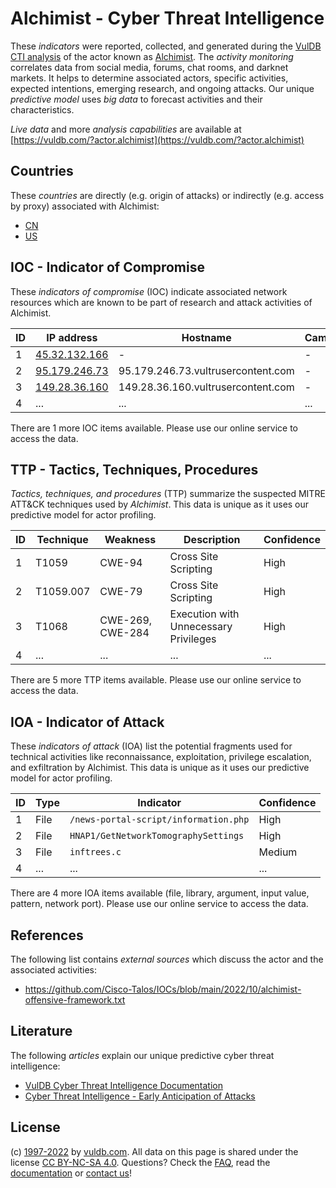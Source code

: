 # Alchimist - Cyber Threat Intelligence

These _indicators_ were reported, collected, and generated during the [VulDB CTI analysis](https://vuldb.com/?kb.cti) of the actor known as [Alchimist](https://vuldb.com/?actor.alchimist). The _activity monitoring_ correlates data from social media, forums, chat rooms, and darknet markets. It helps to determine associated actors, specific activities, expected intentions, emerging research, and ongoing attacks. Our unique _predictive model_ uses _big data_ to forecast activities and their characteristics.

_Live data_ and more _analysis capabilities_ are available at [https://vuldb.com/?actor.alchimist](https://vuldb.com/?actor.alchimist)

## Countries

These _countries_ are directly (e.g. origin of attacks) or indirectly (e.g. access by proxy) associated with Alchimist:

* [CN](https://vuldb.com/?country.cn)
* [US](https://vuldb.com/?country.us)

## IOC - Indicator of Compromise

These _indicators of compromise_ (IOC) indicate associated network resources which are known to be part of research and attack activities of Alchimist.

ID | IP address | Hostname | Campaign | Confidence
-- | ---------- | -------- | -------- | ----------
1 | [45.32.132.166](https://vuldb.com/?ip.45.32.132.166) | - | - | High
2 | [95.179.246.73](https://vuldb.com/?ip.95.179.246.73) | 95.179.246.73.vultrusercontent.com | - | High
3 | [149.28.36.160](https://vuldb.com/?ip.149.28.36.160) | 149.28.36.160.vultrusercontent.com | - | High
4 | ... | ... | ... | ...

There are 1 more IOC items available. Please use our online service to access the data.

## TTP - Tactics, Techniques, Procedures

_Tactics, techniques, and procedures_ (TTP) summarize the suspected MITRE ATT&CK techniques used by _Alchimist_. This data is unique as it uses our predictive model for actor profiling.

ID | Technique | Weakness | Description | Confidence
-- | --------- | -------- | ----------- | ----------
1 | T1059 | CWE-94 | Cross Site Scripting | High
2 | T1059.007 | CWE-79 | Cross Site Scripting | High
3 | T1068 | CWE-269, CWE-284 | Execution with Unnecessary Privileges | High
4 | ... | ... | ... | ...

There are 5 more TTP items available. Please use our online service to access the data.

## IOA - Indicator of Attack

These _indicators of attack_ (IOA) list the potential fragments used for technical activities like reconnaissance, exploitation, privilege escalation, and exfiltration by Alchimist. This data is unique as it uses our predictive model for actor profiling.

ID | Type | Indicator | Confidence
-- | ---- | --------- | ----------
1 | File | `/news-portal-script/information.php` | High
2 | File | `HNAP1/GetNetworkTomographySettings` | High
3 | File | `inftrees.c` | Medium
4 | ... | ... | ...

There are 4 more IOA items available (file, library, argument, input value, pattern, network port). Please use our online service to access the data.

## References

The following list contains _external sources_ which discuss the actor and the associated activities:

* https://github.com/Cisco-Talos/IOCs/blob/main/2022/10/alchimist-offensive-framework.txt

## Literature

The following _articles_ explain our unique predictive cyber threat intelligence:

* [VulDB Cyber Threat Intelligence Documentation](https://vuldb.com/?kb.cti)
* [Cyber Threat Intelligence - Early Anticipation of Attacks](https://www.scip.ch/en/?labs.20201022)

## License

(c) [1997-2022](https://vuldb.com/?kb.changelog) by [vuldb.com](https://vuldb.com/?kb.about). All data on this page is shared under the license [CC BY-NC-SA 4.0](https://creativecommons.org/licenses/by-nc-sa/4.0/). Questions? Check the [FAQ](https://vuldb.com/?kb.faq), read the [documentation](https://vuldb.com/?kb) or [contact us](https://vuldb.com/?contact)!
